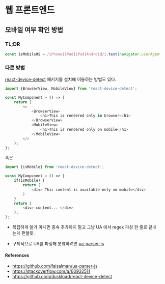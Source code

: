 # 웹 프론트엔드

## 모바일 여부 확인 방법

### TL;DR

```javascript
const isMobileOS = /iPhone|iPad|iPod|Android/i.test(navigator.userAgent);
```

### 다른 방법

[react-device-detect](https://github.com/duskload/react-device-detect) 패키지를 설치해 이용하는 방법도 있다.

```javascript
import {BrowserView, MobileView} from 'react-device-detect';

const MyComponent = () => {
    return (
        <>
            <BrowserView>
                <h1>This is rendered only in browser</h1>
            </BrowserView>
            <MobileView>
                <h1>This is rendered only on mobile</h1>
            </MobileView>
        </>
    );
};
```

혹은

```javascript
import {isMobile} from 'react-device-detect';

const MyComponent = () => {
    if(isMobile) {
        return (
            <div> This content is available only on mobile</div>
        )
    }
    return (
        <div> content... </div>
    );
};
```

- 복잡하게 쓸거 아니면 종속 추가하지 말고 그냥 UA 에서 regex 파싱 한 줄로 끝내는게 편할듯.

- 구체적으로 UA를 파싱해 분류하려면 [ua-parser-js](https://github.com/faisalman/ua-parser-js)
  

#### References
- https://github.com/faisalman/ua-parser-js
- https://stackoverflow.com/a/60932511
- https://github.com/duskload/react-device-detect